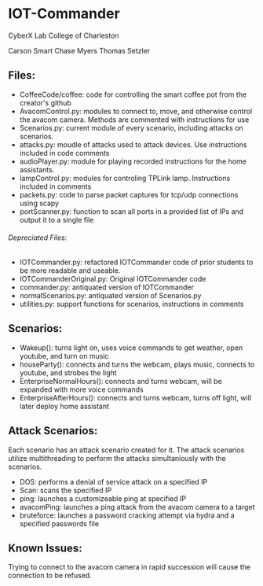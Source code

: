 # IOT-Commander
CyberX Lab
College of Charleston

Carson Smart
Chase Myers
Thomas Setzler

## Files:
* CoffeeCode/coffee: code for controlling the smart coffee pot from the creator's github
* AvacomControl.py:  modules to connect to, move, and otherwise control the avacom camera.  Methods are commented with instructions for use
* Scenarios.py: current module of every scenario, including attacks on scenarios.
* attacks.py: moudle of attacks used to attack devices.  Use instructions included in code comments
* audioPlayer.py: module for playing recorded instructions for the home assistants.  
* lampControl.py: modules for controling TPLink lamp.  Instructions included in comments
* packets.py: code to parse packet captures for tcp/udp connections using scapy
* portScanner.py: function to scan all ports in a provided list of IPs and output it to a single file


###### Depreciated Files:
* IOTCommander.py: refactored IOTCommander code of prior students to be more readable and useable.
* IOTCommanderOriginal.py: Original IOTCommander code
* commander.py: antiquated version of IOTCommander
* normalScenarios.py: antiquated version of Scenarios.py
* utilities.py: support functions for scenarios, instructions in comments

## Scenarios:
* Wakeup(): turns light on, uses voice commands to get weather, open youtube, and turn on music
* houseParty(): connects and turns the webcam, plays music, connects to youtube, and strobes the light
* EnterpriseNormalHours(): connects and turns webcam, will be expanded with more voice commands
* EnterpriseAfterHours(): connects and turns webcam, turns off light, will later deploy home assistant

## Attack Scenarios:
Each scenario has an attack scenario created for it.  The attack scenarios utilize multithreading to perform the attacks simultaniously with the scenarios.
* DOS: performs a denial of service attack on a specified IP
* Scan: scans the specified IP
* ping: launches a customizeable ping at specified IP
* avacomPing: launches a ping attack from the avacom camera to a target
* bruteforce: launches a password cracking attempt via hydra and a specified passwords file

## Known Issues:
Trying to connect to the avacom camera in rapid succession will cause the connection to be refused.
